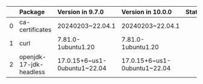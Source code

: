 <!-- markdown-link-check-disable -->

|    | Package                 | Version in 9.7.0             | Version in 10.0.0            | Status   |
|---:|:------------------------|:-----------------------------|:-----------------------------|:---------|
|  0 | ca-certificates         | 20240203~22.04.1             | 20240203~22.04.1             |          |
|  1 | curl                    | 7.81.0-1ubuntu1.20           | 7.81.0-1ubuntu1.20           |          |
|  2 | openjdk-17-jdk-headless | 17.0.15+6~us1-0ubuntu1~22.04 | 17.0.15+6~us1-0ubuntu1~22.04 |          |